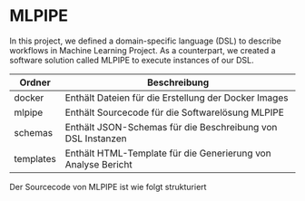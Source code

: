 # MLPIPE

In this project, we defined a domain-specific language (DSL) to
describe workflows in Machine Learning Project. As a counterpart, we created a software solution called MLPIPE to execute instances of our DSL.




| Ordner    | Beschreibung                                                  |
|-----------|---------------------------------------------------------------|
| docker    | Enthält Dateien für die Erstellung der Docker Images          |
| mlpipe    | Enthält Sourcecode für die Softwarelösung MLPIPE              |
| schemas   | Enthält JSON-Schemas für die Beschreibung von DSL Instanzen   |
| templates | Enthält HTML-Template für die Generierung von Analyse Bericht |


Der Sourcecode von MLPIPE ist wie folgt strukturiert

